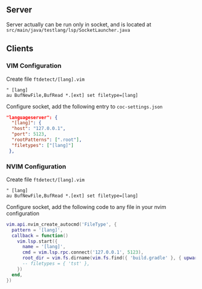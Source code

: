 ## Server

Server actually can be run only in socket, and is located at `src/main/java/testlang/lsp/SocketLauncher.java`

## Clients

### VIM Configuration

Create file `ftdetect/[lang].vim`

```
" [lang]
au BufNewFile,BufRead *.[ext] set filetype=[lang]
```

Configure socket, add the following entry to `coc-settings.json`
```json
"languageserver": {
  "[lang]": {
  "host": "127.0.0.1",
  "port": 5123,
  "rootPatterns": [".root"],
  "filetypes": ["[lang]"]
 },
```


### NVIM Configuration

Create file `ftdetect/[lang].vim`

```
" [lang]
au BufNewFile,BufRead *.[ext] set filetype=[lang]
```

Configure socket, add the following code to any file in your nvim configuration
```lua
vim.api.nvim_create_autocmd('FileType', {
  pattern = '[lang]',
  callback = function()
    vim.lsp.start({
      name = '[lang]',
      cmd = vim.lsp.rpc.connect('127.0.0.1', 5123),
      root_dir = vim.fs.dirname(vim.fs.find({ 'build.gradle' }, { upward = true })[1]),
      -- filetypes = { 'tst' },
    })
  end,
})
```
